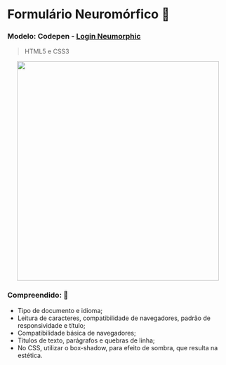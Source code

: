 # Formulário Neuromórfico  :page_facing_up:

### Modelo: Codepen - [Login Neumorphic](https://codepen.io/Nobilitycodes/pen/MWErXJd)

> HTML5 e CSS3

<div align="center"> 
  <img src=https://github.com/targino-dev/html-css-fundamentos/assets/107009616/c467fe47-74ac-4b26-a372-efbd56b36fb6" width="460px" height="500px">
</div>


### Compreendido:  🧠
- Tipo de documento e idioma;
- Leitura de caracteres, compatibilidade de navegadores, padrão de responsividade e título;
- Compatibilidade básica de navegadores;
- Títulos de texto, parágrafos e quebras de linha;
- No CSS, utilizar o box-shadow, para efeito de sombra, que resulta na estética.



